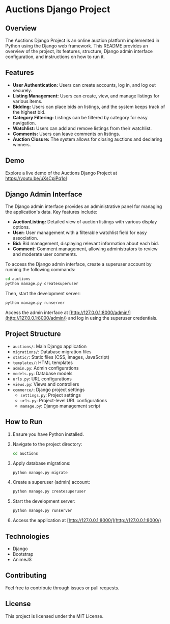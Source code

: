 # Auctions Django Project

## Overview

The Auctions Django Project is an online auction platform implemented in Python using the Django web framework. This README provides an overview of the project, its features, structure, Django admin interface configuration, and instructions on how to run it.

## Features

- **User Authentication:** Users can create accounts, log in, and log out securely.
- **Listing Management:** Users can create, view, and manage listings for various items.
- **Bidding:** Users can place bids on listings, and the system keeps track of the highest bid.
- **Category Filtering:** Listings can be filtered by category for easy navigation.
- **Watchlist:** Users can add and remove listings from their watchlist.
- **Comments:** Users can leave comments on listings.
- **Auction Closure:** The system allows for closing auctions and declaring winners.

## Demo

Explore a live demo of the Auctions Django Project at https://youtu.be/uXsCpjPq1oI

## Django Admin Interface

The Django admin interface provides an administrative panel for managing the application's data. Key features include:

- **AuctionListing:** Detailed view of auction listings with various display options.
- **User:** User management with a filterable watchlist field for easy association.
- **Bid:** Bid management, displaying relevant information about each bid.
- **Comment:** Comment management, allowing administrators to review and moderate user comments.

To access the Django admin interface, create a superuser account by running the following commands:

```bash
cd auctions
python manage.py createsuperuser
```

Then, start the development server:

```bash
python manage.py runserver
```

Access the admin interface at [http://127.0.0.1:8000/admin/](http://127.0.0.1:8000/admin/) and log in using the superuser credentials.

## Project Structure

- `auctions/`: Main Django application
- `migrations/`: Database migration files
- `static/`: Static files (CSS, images, JavaScript)
- `templates/`: HTML templates
- `admin.py`: Admin configurations
- `models.py`: Database models
- `urls.py`: URL configurations
- `views.py`: Views and controllers
- `commerce/`: Django project settings
  - `settings.py`: Project settings
  - `urls.py`: Project-level URL configurations
  - `manage.py`: Django management script

## How to Run

1. Ensure you have Python installed.
2. Navigate to the project directory:

   ```bash
   cd auctions
   ```

3. Apply database migrations:

   ```bash
   python manage.py migrate
   ```

4. Create a superuser (admin) account:

   ```bash
   python manage.py createsuperuser
   ```

5. Start the development server:

   ```bash
   python manage.py runserver
   ```

6. Access the application at [http://127.0.0.1:8000/](http://127.0.0.1:8000/)

## Technologies

- Django
- Bootstrap
- AnimeJS

## Contributing

Feel free to contribute through issues or pull requests.

## License

This project is licensed under the MIT License.
